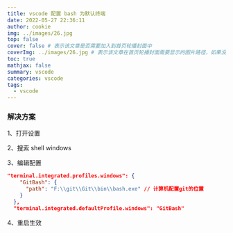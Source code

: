 ```yaml
---
title: vscode 配置 bash 为默认终端
date: 2022-05-27 22:36:11
author: cookie
img: ../images/26.jpg
top: false
cover: false # 表示该文章是否需要加入到首页轮播封面中
coverImg: ../images/26.jpg # 表示该文章在首页轮播封面需要显示的图片路径，如果没有，则默认使用文章的特色图片
toc: true
mathjax: false
summary: vscode
categories: vscode
tags:
  - vscode
---
```


### 解决方案

1、打开设置

2、搜索 shell windows

3、编辑配置

```json
"terminal.integrated.profiles.windows": {
    "GitBash": {
      "path": "F:\\git\\Git\\bin\\bash.exe" // 计算机配置git的位置
    }
  },
  "terminal.integrated.defaultProfile.windows": "GitBash"
```

4、重启生效
